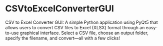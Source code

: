 # CSVtoExcelConverterGUI
CSV to Excel Converter GUI: A simple Python application using PyQt5 that allows users to convert CSV files to Excel (XLSX) format through an easy-to-use graphical interface. Select a CSV file, choose an output folder, specify the filename, and convert—all with a few clicks!
